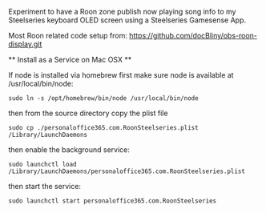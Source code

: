 Experiment to have a Roon zone publish now playing song info to my Steelseries keyboard OLED screen using a Steelseries Gamesense App.

Most Roon related code setup from: https://github.com/docBliny/obs-roon-display.git



** Install as a Service on Mac OSX **

If node is installed via homebrew first make sure node is available at /usr/local/bin/node:
```shell
sudo ln -s /opt/homebrew/bin/node /usr/local/bin/node
```

then from the source directory copy the plist file
```shell
sudo cp ./personaloffice365.com.RoonSteelseries.plist /Library/LaunchDaemons  
```

then enable the background service:
```shell
sudo launchctl load /Library/LaunchDaemons/personaloffice365.com.RoonSteelseries.plist 
```

then start the service:
```shell
sudo launchctl start personaloffice365.com.RoonSteelseries      
```
